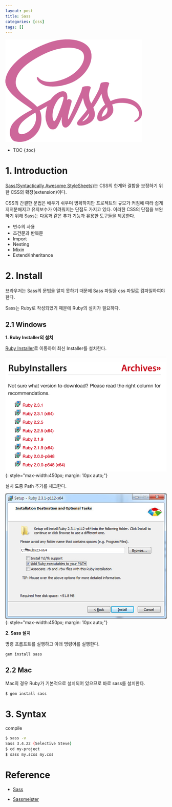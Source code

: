 ```yaml
---
layout: post
title: Sass
categories: [css]
tags: []
---
```


![sass-logo](/img/sass-logo.png)

* TOC
{:toc}

# 1. Introduction

[Sass(Syntactically Awesome StyleSheets)](http://sass-lang.com/)는 CSS의 한계와 결함을 보정하기 위한 CSS의 확장(extension)이다.

CSS의 간결한 문법은 배우기 쉬우며 명확하지만 프로젝트의 규모가 커짐에 따라 쉽게 지저분해지고 유지보수가 어려워지는 단점도 가지고 있다. 이러한 CSS의 단점을 보완하기 위해 Sass는 다음과 같은 추가 기능과 유용한 도구들을 제공한다.

- 변수의 사용
- 조건문과 반복문
- Import
- Nesting
- Mixin
- Extend/Inheritance

# 2. Install

브라우저는 Sass의 문법을 알지 못하기 때문에 Sass 파일을 css 파일로 컴파일하여야 한다.

Sass는 Ruby로 작성되었기 때문에 Ruby의 설치가 필요하다.

## 2.1 Windows

**1. Ruby Installer의 설치**

[Ruby Installer](http://rubyinstaller.org/downloads/)로 이동하여 최신 Installer를 설치한다.

![ruby-installer-set-path.jpg](/img/ruby-installer.png)
{: style="max-width:450px; margin: 10px auto;"}

설치 도중 Path 추가를 체크한다.

![ruby-installer-set-path.jpg](/img/ruby-installer-set-path.jpg)
{: style="max-width:450px; margin: 10px auto;"}

**2. Sass 설치**

명령 프롬프트를 실행하고 아래 명령어를 실행한다.

```bash
gem install sass
```

## 2.2 Mac

Mac의 경우 Ruby가 기본적으로 설치되어 있으므로 바로 sass를 설치한다.

```bash
$ gem install sass
```


# 3. Syntax

compile

```bash
$ sass -v
Sass 3.4.22 (Selective Steve)
$ cd my-project
$ sass my.scss my.css
```


# Reference

* [Sass](http://sass-lang.com/)

* [Sassmeister](http://www.sassmeister.com/)
